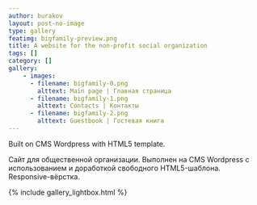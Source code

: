 ```yaml
---
author: burakov
layout: post-no-image
type: gallery
featimg: bigfamily-preview.png
title: A website for the non-profit social organization
tags: []
category: []
gallery:
    - images:
      - filename: bigfamily-0.png
        alttext: Main page | Главная страница
      - filename: bigfamily-1.png
        alttext: Contacts | Контакты
      - filename: bigfamily-2.png
        alttext: Guestbook | Гостевая книга
---
```


Built on CMS Wordpress with HTML5 template.
<!--more-->

Сайт для общественной организации.
Выполнен на CMS Wordpress с использованием и доработкой свободного HTML5-шаблона. Responsive-вёрстка.

{% include gallery_lightbox.html %}